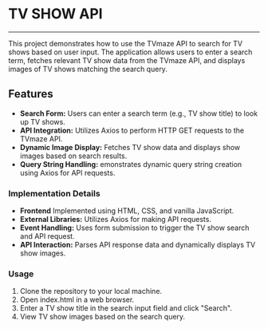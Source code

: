 # TV SHOW API

---

This project demonstrates how to use the TVmaze API to search for TV shows based on user input. The application allows users to enter a search term, fetches relevant TV show data from the TVmaze API, and displays images of TV shows matching the search query.

## Features

- **Search Form:** Users can enter a search term (e.g., TV show title) to look up TV shows.
- **API Integration:** Utilizes Axios to perform HTTP GET requests to the TVmaze API.
- **Dynamic Image Display:** Fetches TV show data and displays show images based on search results.
- **Query String Handling:** emonstrates dynamic query string creation using Axios for API requests.

### Implementation Details

- **Frontend** Implemented using HTML, CSS, and vanilla JavaScript.
- **External Libraries:** Utilizes Axios for making API requests.
- **Event Handling:** Uses form submission to trigger the TV show search and API request.
- **API Interaction:**  Parses API response data and dynamically displays TV show images.

### Usage
1. Clone the repository to your local machine.
2. Open index.html in a web browser.
3. Enter a TV show title in the search input field and click "Search".
4. View TV show images based on the search query.


